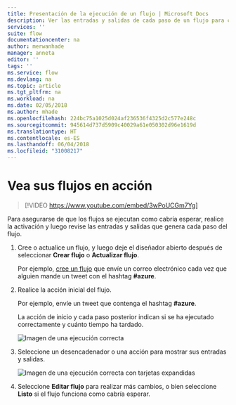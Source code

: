 ```yaml
---
title: Presentación de la ejecución de un flujo | Microsoft Docs
description: Ver las entradas y salidas de cada paso de un flujo para comprobar que se comporta del modo esperado.
services: ''
suite: flow
documentationcenter: na
author: merwanhade
manager: anneta
editor: ''
tags: ''
ms.service: flow
ms.devlang: na
ms.topic: article
ms.tgt_pltfrm: na
ms.workload: na
ms.date: 02/05/2018
ms.author: mhade
ms.openlocfilehash: 224bc75a1025d024af236536f4325d2c577e248c
ms.sourcegitcommit: 945614d737d5909c40029a61e050302d96e1619d
ms.translationtype: HT
ms.contentlocale: es-ES
ms.lasthandoff: 06/04/2018
ms.locfileid: "31008217"
---
```

# <a name="watch-your-flows-in-action"></a>Vea sus flujos en acción

>[!VIDEO https://www.youtube.com/embed/3wPoUCGm7Yg]

Para asegurarse de que los flujos se ejecutan como cabría esperar, realice la activación y luego revise las entradas y salidas que genera cada paso del flujo.

1. Cree o actualice un flujo, y luego deje el diseñador abierto después de seleccionar **Crear flujo** o **Actualizar flujo**.

     Por ejemplo, [cree un flujo](get-started-logic-flow.md) que envíe un correo electrónico cada vez que alguien mande un tweet con el hashtag **#azure**.
1. Realice la acción inicial del flujo.

    Por ejemplo, envíe un tweet que contenga el hashtag **#azure**.

    La acción de inicio y cada paso posterior indican si se ha ejecutado correctamente y cuánto tiempo ha tardado.

    ![Imagen de una ejecución correcta](./media/see-a-flow-run/successful-flow-run.png)
1. Seleccione un desencadenador o una acción para mostrar sus entradas y salidas.

    ![Imagen de una ejecución correcta con tarjetas expandidas](./media/see-a-flow-run/successful-flow-expanded-cards.png)
1. Seleccione **Editar flujo** para realizar más cambios, o bien seleccione **Listo** si el flujo funciona como cabría esperar.
